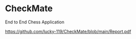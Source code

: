 # CheckMate

End to End Chess Application

https://github.com/lucky-119/CheckMate/blob/main/Report.pdf
